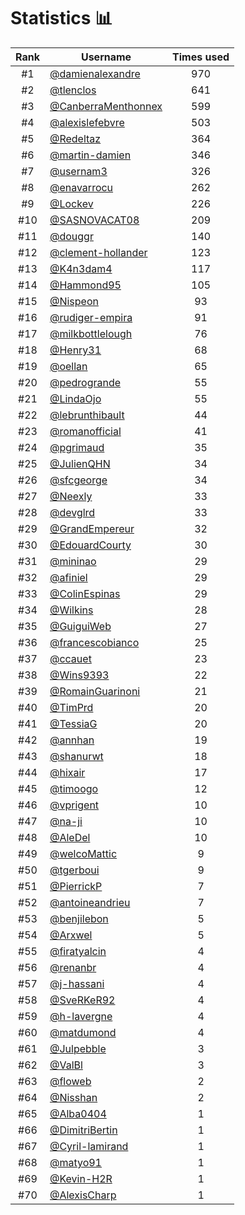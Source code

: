 # Statistics 📊

|Rank|Username|Times used|
:--------:|--------|:--------:|
|#1|[@damienalexandre](https://github.com/damienalexandre)|970|
|#2|[@tlenclos](https://github.com/tlenclos)|641|
|#3|[@CanberraMenthonnex](https://github.com/CanberraMenthonnex)|599|
|#4|[@alexislefebvre](https://github.com/alexislefebvre)|503|
|#5|[@Redeltaz](https://github.com/Redeltaz)|364|
|#6|[@martin-damien](https://github.com/martin-damien)|346|
|#7|[@usernam3](https://github.com/usernam3)|326|
|#8|[@enavarrocu](https://github.com/enavarrocu)|262|
|#9|[@Lockev](https://github.com/Lockev)|226|
|#10|[@SASNOVACAT08](https://github.com/SASNOVACAT08)|209|
|#11|[@douggr](https://github.com/douggr)|140|
|#12|[@clement-hollander](https://github.com/clement-hollander)|123|
|#13|[@K4n3dam4](https://github.com/K4n3dam4)|117|
|#14|[@Hammond95](https://github.com/Hammond95)|105|
|#15|[@Nispeon](https://github.com/Nispeon)|93|
|#16|[@rudiger-empira](https://github.com/rudiger-empira)|91|
|#17|[@milkbottlelough](https://github.com/milkbottlelough)|76|
|#18|[@Henry31](https://github.com/Henry31)|68|
|#19|[@oellan](https://github.com/oellan)|65|
|#20|[@pedrogrande](https://github.com/pedrogrande)|55|
|#21|[@LindaOjo](https://github.com/LindaOjo)|55|
|#22|[@lebrunthibault](https://github.com/lebrunthibault)|44|
|#23|[@romanofficial](https://github.com/romanofficial)|41|
|#24|[@pgrimaud](https://github.com/pgrimaud)|35|
|#25|[@JulienQHN](https://github.com/JulienQHN)|34|
|#26|[@sfcgeorge](https://github.com/sfcgeorge)|34|
|#27|[@Neexly](https://github.com/Neexly)|33|
|#28|[@devglrd](https://github.com/devglrd)|33|
|#29|[@GrandEmpereur](https://github.com/GrandEmpereur)|32|
|#30|[@EdouardCourty](https://github.com/EdouardCourty)|30|
|#31|[@mininao](https://github.com/mininao)|29|
|#32|[@afiniel](https://github.com/afiniel)|29|
|#33|[@ColinEspinas](https://github.com/ColinEspinas)|29|
|#34|[@Wilkins](https://github.com/Wilkins)|28|
|#35|[@GuiguiWeb](https://github.com/GuiguiWeb)|27|
|#36|[@francescobianco](https://github.com/francescobianco)|25|
|#37|[@ccauet](https://github.com/ccauet)|23|
|#38|[@Wins9393](https://github.com/Wins9393)|22|
|#39|[@RomainGuarinoni](https://github.com/RomainGuarinoni)|21|
|#40|[@TimPrd](https://github.com/TimPrd)|20|
|#41|[@TessiaG](https://github.com/TessiaG)|20|
|#42|[@annhan](https://github.com/annhan)|19|
|#43|[@shanurwt](https://github.com/shanurwt)|18|
|#44|[@hixair](https://github.com/hixair)|17|
|#45|[@timoogo](https://github.com/timoogo)|12|
|#46|[@vprigent](https://github.com/vprigent)|10|
|#47|[@na-ji](https://github.com/na-ji)|10|
|#48|[@AleDel](https://github.com/AleDel)|10|
|#49|[@welcoMattic](https://github.com/welcoMattic)|9|
|#50|[@tgerboui](https://github.com/tgerboui)|9|
|#51|[@PierrickP](https://github.com/PierrickP)|7|
|#52|[@antoineandrieu](https://github.com/antoineandrieu)|7|
|#53|[@benjilebon](https://github.com/benjilebon)|5|
|#54|[@Arxwel](https://github.com/Arxwel)|5|
|#55|[@firatyalcin](https://github.com/firatyalcin)|4|
|#56|[@renanbr](https://github.com/renanbr)|4|
|#57|[@j-hassani](https://github.com/j-hassani)|4|
|#58|[@SveRKeR92](https://github.com/SveRKeR92)|4|
|#59|[@h-lavergne](https://github.com/h-lavergne)|4|
|#60|[@matdumond](https://github.com/matdumond)|4|
|#61|[@Julpebble](https://github.com/Julpebble)|3|
|#62|[@ValBl](https://github.com/ValBl)|3|
|#63|[@floweb](https://github.com/floweb)|2|
|#64|[@Nisshan](https://github.com/Nisshan)|2|
|#65|[@Alba0404](https://github.com/Alba0404)|1|
|#66|[@DimitriBertin](https://github.com/DimitriBertin)|1|
|#67|[@Cyril-lamirand](https://github.com/Cyril-lamirand)|1|
|#68|[@matyo91](https://github.com/matyo91)|1|
|#69|[@Kevin-H2R](https://github.com/Kevin-H2R)|1|
|#70|[@AlexisCharp](https://github.com/AlexisCharp)|1|
